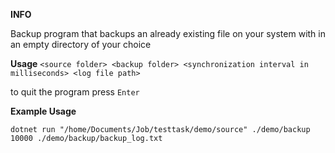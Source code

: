 **INFO**

Backup program that backups an already existing file on your system with in an empty directory of your choice

**Usage**
`<source folder> <backup folder> <synchronization interval in milliseconds> <log file path>`

to quit the program press `Enter`

**Example Usage**

`dotnet run "/home/Documents/Job/testtask/demo/source" ./demo/backup 10000 ./demo/backup/backup_log.txt`
